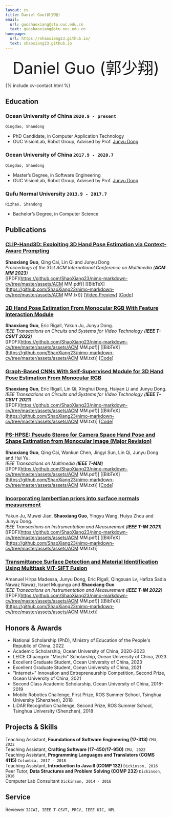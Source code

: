 ```yaml
---
layout: cv
title: Daniel Guo(郭少翔)
email:
  url: guoshaoxiang@stu.ouc.edu.cn
  text: guoshaoxiang@stu.ouc.edu.cn
homepage:
  url: https://shaoxiang23.github.io/
  text: shaoxiang23.github.io
---
```


<div style="text-align: center;">
  <span style="font-size: 50px;">Daniel Guo (郭少翔)</span>
</div>

<!--
include contact information from the front matter
Supported arguments:
    - homepage: url, text
    - phone
    - email
-->

{% include cv-contact.html %}

## Education

### **Ocean University of China** `2020.9 - present`

```
Qingdao, Shandong
```

- PhD Candidate, in Computer Application Technology
- OUC VisionLab, Robot Group, Advised by Prof. [Junyu Dong](https://it.ouc.edu.cn/djy/main.htm)

### **Ocean University of China** `2017.9 - 2020.7`

```
Qingdao, Shandong
```

- Master’s Degree, in Software Engineering
- OUC VisionLab, Robot Group, Advised by Prof. [Junyu Dong](https://it.ouc.edu.cn/djy/main.htm)

### **Qufu Normal University** `2013.9 - 2017.7`

```
Rizhao, Shandong
```

- Bachelor’s Degree, in Computer Science

## Publications

### [**CLIP-Hand3D: Exploiting 3D Hand Pose Estimation via Context-Aware Prompting**](https://arxiv.org/pdf/2309.16140.pdf)
**Shaoxiang Guo**, Qing Cai, Lin Qi and Junyu Dong<br> 
_Proceedings of the 31st ACM International Conference on Multimedia (**ACM MM 2023**)_ <br>
[[PDF](https://github.com/ShaoXiang23/nimo-markdown-cv/tree/master/assets/ACM MM.pdf)]
[[BibTeX](https://github.com/ShaoXiang23/nimo-markdown-cv/tree/master/assets/ACM MM.txt)]
[[Video Preview](https://youtu.be/fMdHK9UrgQ4)]
[[Code](https://github.com/ShaoXiang23/CLIP_Hand_Demo)]

### [**3D Hand Pose Estimation From Monocular RGB With Feature Interaction Module**](https://arxiv.org/pdf/2309.16140.pdf)
**Shaoxiang Guo**, Eric Rigall, Yakun Ju, Junyu Dong.<br> 
_IEEE Transactions on Circuits and Systems for Video Technology (**IEEE T-CSVT 2022**)_ <br>
[[PDF](https://github.com/ShaoXiang23/nimo-markdown-cv/tree/master/assets/assets/ACM MM.pdf)]
[[BibTeX](https://github.com/ShaoXiang23/nimo-markdown-cv/tree/master/assets/assets/ACM MM.txt)]
[[Code](https://github.com/ShaoXiang23/CLIP_Hand_Demo)]

### [**Graph-Based CNNs With Self-Supervised Module for 3D Hand Pose Estimation From Monocular RGB**](https://arxiv.org/pdf/2309.16140.pdf)
**Shaoxiang Guo**, Eric Rigall, Lin Qi, Xinghui Dong, Haiyan Li and Junyu Dong.<br>
_IEEE Transactions on Circuits and Systems for Video Technology (**IEEE T-CSVT 2021**)_ <br>
[[PDF](https://github.com/ShaoXiang23/nimo-markdown-cv/tree/master/assets/assets/ACM MM.pdf)]
[[BibTeX](https://github.com/ShaoXiang23/nimo-markdown-cv/tree/master/assets/assets/ACM MM.txt)]
[[Code](https://github.com/ShaoXiang23/CLIP_Hand_Demo)]

### [**PS-HPSE: Pseudo Stereo for Camera Space Hand Pose and Shape Estimation from Monocular Image (Major Revision)**](https://arxiv.org/pdf/2309.16140.pdf)
**Shaoxiang Guo**, Qing Cai, Wankun Chen, Jingyi Sun, Lin Qi, Junyu Dong and Hui Yu.<br> 
_IEEE Transactions on Multimedia (**IEEE T-MM**)_ <br>
[[PDF](https://github.com/ShaoXiang23/nimo-markdown-cv/tree/master/assets/assets/ACM MM.pdf)]
[[BibTeX](https://github.com/ShaoXiang23/nimo-markdown-cv/tree/master/assets/assets/ACM MM.txt)]
[[Code](https://github.com/ShaoXiang23/CLIP_Hand_Demo)]

### [**Incorporating lambertian priors into surface normals measurement**](https://arxiv.org/pdf/2309.16140.pdf)
Yakun Ju, Muwei Jian, **Shaoxiang Guo**, Yingyu Wang, Huiyu Zhou and Junyu Dong.<br> 
_IEEE Transactions on Instrumentation and Measurement (**IEEE T-IM 2021**)_ <br>
[[PDF](https://github.com/ShaoXiang23/nimo-markdown-cv/tree/master/assets/assets/ACM MM.pdf)]
[[BibTeX](https://github.com/ShaoXiang23/nimo-markdown-cv/tree/master/assets/assets/ACM MM.txt)]

### [**Transmittance Surface Detection and Material Identification Using Multitask ViT-SIFT Fusion**](https://arxiv.org/pdf/2309.16140.pdf)
Amanuel Hirpa Madessa, Junyu Dong, Eric Rigall, Qingxuan Lv, Hafiza Sadia Nawaz Nawaz, Israel Mugunga and **Shaoxiang Guo**<br> 
_IEEE Transactions on Instrumentation and Measurement (**IEEE T-IM 2022**)_ <br>
[[PDF](https://github.com/ShaoXiang23/nimo-markdown-cv/tree/master/assets/assets/ACM MM.pdf)]
[[BibTeX](https://github.com/ShaoXiang23/nimo-markdown-cv/tree/master/assets/assets/ACM MM.txt)]

## Honors & Awards

- National Scholarship (PhD), Ministry of Education of the People's Republic of China, 2022<br> 
- Academic Scholarship, Ocean University of China, 2020-2023<br> 
- LEICE Chuangxin "Minzhi" Scholarship, Ocean University of China, 2023<br> 
- Excellent Graduate Student, Ocean University of China, 2023<br> 
- Excellent Graduate Student, Ocean University of China, 2021<br> 
- "Internet+" Innovation and Entrepreneurship Competition, Second Prize, Ocean University of China, 2021<br> 
- Second Class Academic Scholarship, Ocean University of China, 2018-2019<br> 
- Mobile Robotics Challenge, First Prize, ROS Summer School, Tsinghua University (Shenzhen), 2018<br> 
- LiDAR Recognition Challenge, Second Prize, ROS Summer School, Tsinghua University (Shenzhen), 2018<br> 

## Projects & Skills

Teaching Assistant, **Foundations of Software Engineering (17-313)** `CMU, 2022` <br>
Teaching Assistant, **Crafting Software (17-450/17-950)** `CMU, 2022` <br>
Teaching Assistant, **Programming Languages and Translators (COMS 4115)** `Columbia, 2017 - 2018` <br>
Teaching Assistant, **Introduction to Java II (COMP 132)** `Dickinson, 2016` <br>
Peer Tutor, **Data Structures and Problem Solving (COMP 232)** `Dickinson, 2016` <br>
Computer Lab Consultant `Dickinson, 2014 - 2016` <br>


## Service

Reviewer `IJCAI, IEEE T-CSVT, PRCV, IEEE UIC, NPL` <br>

<!-- ### Footer

Last updated: May 2013 -->
